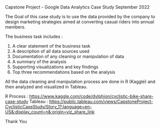 Capstone Project - Google Data Analytics Case Study
September 2022

The Goal of this case study is to use the data provided by the company to design marketing strategies aimed at converting casual riders into annual members.

The business task includes :
1. A clear statement of the business task
2. A description of all data sources used
3. Documentation of any cleaning or manipulation of data
4. A summary of the analysis
5. Supporting visualizations and key findings
6. Top three recommendations based on the analysis

All the data cleaning and manipulation process are done in R (Kaggle) and then analyzed and visualized in Tableau.

R Process : https://www.kaggle.com/code/dylphion/cyclistic-bike-share-case-study
Tableau : https://public.tableau.com/views/CapstoneProject-CyclisticCaseStudy/Story_1?:language=en-US&:display_count=n&:origin=viz_share_link

Thank You
